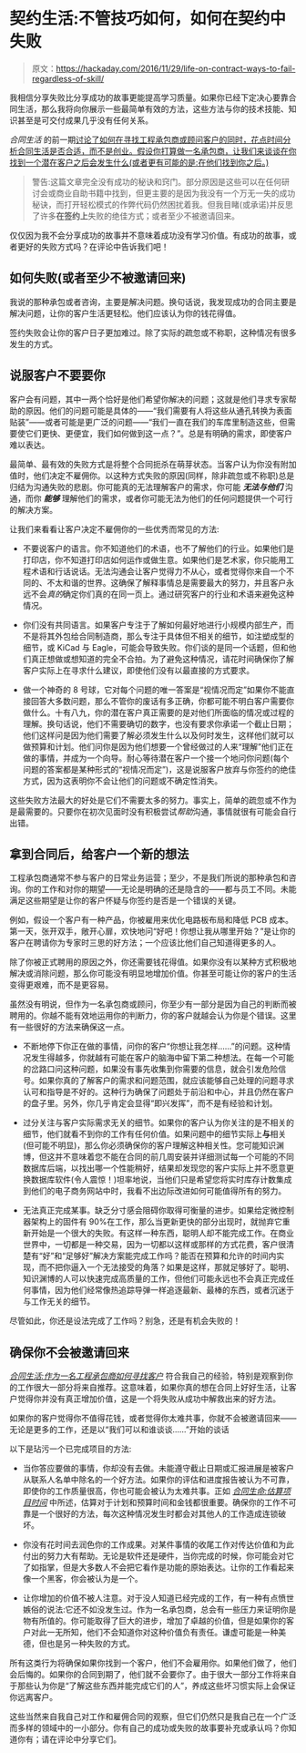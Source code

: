 # 契约生活:不管技巧如何，如何在契约中失败

> 原文：<https://hackaday.com/2016/11/29/life-on-contract-ways-to-fail-regardless-of-skill/>

我相信分享失败比分享成功的故事更能提高学习质量。如果你已经下定决心要靠合同生活，那么我将向你展示一些最简单有效的方法，这些方法与你的技术技能、知识甚至是可交付成果几乎没有任何关系。

*合同生活* 的前一期[讨论了如何在寻找工程承包商或顾问客户的同时，花点时间分析合同生活是否合适，而不是创业。假设你打算做一名承包商，让我们来谈谈在你找到一个潜在客户之后会发生什么(或者更有可能的是:在他们找到你之后。)](http://hackaday.com/2016/10/26/life-on-contract-how-to-find-clients-as-an-engineering-contractor/)

> 警告:这篇文章完全没有成功的秘诀和窍门。部分原因是这些可以在任何研讨会或商业自助书籍中找到，但更主要的是因为我没有一个万无一失的成功秘诀，而打开轻松模式的作弊代码仍然困扰着我。但我目睹(或承诺)并反思了许多**在签约上**失败的绝佳方式；或者至少不被邀请回来。

仅仅因为我不会分享成功的故事并不意味着成功没有学习价值。有成功的故事，或者更好的失败方式吗？在评论中告诉我们吧！

## 如何失败(或者至少不被邀请回来)

我说的那种承包或者咨询，主要是解决问题。换句话说，我发现成功的合同主要是解决问题，让你的客户生活更轻松。他们应该认为你的钱花得值。

签约失败会让你的客户日子更加难过。除了实际的疏忽或不称职，这种情况有很多发生的方式。

## 说服客户不要要你

客户会有问题，其中一两个恰好是他们希望你解决的问题；这就是他们寻求专家帮助的原因。他们的问题可能是具体的——“我们需要有人将这些从通孔转换为表面贴装”——或者可能是更广泛的问题——“我们一直在我们的车库里制造这些，但需要使它们更快、更便宜，我们如何做到这一点？”。总是有明确的需求，即使客户难以表达。

最简单、最有效的失败方式是将整个合同扼杀在萌芽状态。当客户认为你没有附加值时，他们决定不雇佣你。以这种方式失败的原因(同样，除非疏忽或不称职)总是归结为沟通失败的悲剧。你可能真的无法理解客户的需求，你可能 ***无法与他们*** 沟通，而你 ***能够*** 理解他们的需求，或者你可能无法为他们的任何问题提供一个可行的解决方案。

让我们来看看让客户决定不雇佣你的一些优秀而常见的方法:

*   不要说客户的语言。你不知道他们的术语，也不了解他们的行业。如果他们是打印店，你不知道打印店如何运作或做生意。如果他们是艺术家，你只能用工程术语和行话说话。无法沟通会让客户觉得力不从心，或者觉得你来自一个不同的、不太和谐的世界。这确保了解释事情总是需要最大的努力，并且客户永远不会*真的*确定你们真的在同一页上。通过研究客户的行业和术语来避免这种情况。

*   你们没有共同语言。如果客户专注于了解如何最好地进行小规模内部生产，而不是将其外包给合同制造商，那么专注于具体但不相关的细节，如注塑成型的细节，或 KiCad 与 Eagle，可能会导致失败。你们谈的是同一个话题，但和他们真正想做或想知道的完全不合拍。为了避免这种情况，请花时间确保你了解客户实际上在寻求什么建议，即使他们没有以最直接的方式要求。

*   做一个神奇的 8 号球，它对每个问题的唯一答案是“视情况而定”如果你不能直接回答大多数问题，那么不管你的废话有多正确，你都可能不明白客户需要你做什么。十有八九，你的潜在客户真正需要的是对他们所面临的情况或过程的理解。换句话说，他们不需要确切的数字，也没有要求你承诺一个截止日期；他们这样问是因为他们需要了解必须发生什么以及何时发生，这样他们就可以做预算和计划。他们问你是因为他们想要一个曾经做过的人来“理解”他们正在做的事情，并成为一个向导。耐心等待潜在客户一个接一个地问你问题(每个问题的答案都是某种形式的“视情况而定”)，这是说服客户放弃与你签约的绝佳方式，因为这表明你不会让他们的问题或不确定性消失。

这些失败方法最大的好处是它们不需要太多的努力。事实上，简单的疏忽或不作为是最需要的。只要你在初次见面时没有积极尝试*帮助*沟通，事情就很有可能会自行出错。

## 拿到合同后，给客户一个新的想法

工程承包商通常不参与客户的日常业务运营；至少，不是我们所说的那种承包和咨询。你的工作和对你的期望——无论是明确的还是隐含的——都与员工不同。未能满足这些期望是让你的客户怀疑与你签约是否是一个错误的关键。

例如，假设一个客户有一种产品，你被雇用来优化电路板布局和降低 PCB 成本。第一天，张开双手，敞开心扉，欢快地问“好吧！你想让我从哪里开始？”是让你的客户在聘请你为专家时三思的好方法；一个应该比他们自己知道得更多的人。

除了你被正式聘用的原因之外，你还需要钱花得值。如果你没有以某种方式积极地解决或消除问题，那么你可能没有明显地增加价值。你甚至可能让你的客户的生活变得更艰难，而不是更容易。

虽然没有明说，但作为一名承包商或顾问，你至少有一部分是因为自己的判断而被聘用的。你越不能有效地运用你的判断力，你的客户就越会认为你是个错误。这里有一些很好的方法来确保这一点。

*   不断地停下你正在做的事情，问你的客户“你想让我怎样……”的问题。这种情况发生得越多，你就越有可能在客户的脑海中留下第二种想法。在每一个可能的岔路口问这种问题，如果没有事先收集到你需要的信息，就会引发危险信号。如果你真的了解客户的需求和问题范围，就应该能够自己处理的问题寻求认可和指导是不好的。这种行为确保了问题处于前沿和中心，并且仍然在客户的盘子里。另外，你几乎肯定会显得“即兴发挥”，而不是有经验和计划。

*   过分关注与客户实际需求无关的细节。如果你的客户认为你关注的是不相关的细节，他们就看不到你的工作有任何价值。如果问题中的细节实际上**与**相关(但可能不明显)，那么你必须确保你的客户理解这种相关性。您可能知识渊博，但这并不意味着您不能在合同的前几周安装并详细测试每一个可能的不同数据库后端，以找出哪一个性能稍好，结果却发现您的客户实际上并不愿意更换数据库软件(令人震惊！)坦率地说，当他们只是希望您将实时库存计数集成到他们的电子商务网站中时，我看不出边际改进如何可能值得所有的努力。

*   无法真正完成某事。缺乏分寸感会阻碍你取得可衡量的进步。如果给定微控制器架构上的固件有 90%在工作，那么当更新更快的部分出现时，就抛弃它重新开始是一个很大的失败。有这样一种东西，聪明人却不能完成工作。在商业世界中，一切都是一种交易，因为一切都以这样或那样的方式花费，客户很清楚有“好”和“足够好”解决方案能完成工作吗？能否在预算和允许的时间内实现，而不把你逼入一个无法接受的角落？如果是这样，那就足够好了。聪明、知识渊博的人可以快速完成高质量的工作，但他们可能永远也不会真正完成任何事情，因为他们经常像热追踪导弹一样追逐最新、最棒的东西，或者沉迷于与工作无关的细节。

尽管如此，你还是设法完成了工作吗？别急，还是有机会失败的！

## 确保你不会被邀请回来

*[合同生活:作为一名工程承包商如何寻找客户](https://hackaday.com/2016/10/26/life-on-contract-how-to-find-clients-as-an-engineering-contractor/)* 符合我自己的经验，特别是观察到你的工作很大一部分将来自推荐。这意味着，如果你真的想在合同上好好生活，让客户觉得你并没有真正增加价值，这是一个将失败从成功中解救出来的好方法。

如果你的客户觉得你不值得花钱，或者觉得你太难共事，你就不会被邀请回来——无论是更多的工作，还是以“我们可以和谁谈谈……”开始的谈话

以下是玷污一个已完成项目的方法:

*   当你答应要做的事情，你却没有去做。未能遵守截止日期或汇报进展是被客户从联系人名单中除名的一个好方法。如果你的评估和进度报告被认为不可靠，即使你的工作质量很高，你也可能会被认为太难共事。正如 *[合同生命:估算项目时间](https://hackaday.com/2016/09/09/life-on-contract-estimating-project-time/)* 中所述，估算对于计划和预算时间和金钱都很重要。确保你的工作不可靠是一个很好的方法，每次这种情况发生时都会对其他人的工作造成连锁破坏。

*   你没有花时间去润色你的工作成果。对某件事情的收尾工作对传达价值和为此付出的努力大有帮助。无论是软件还是硬件，当你完成的时候，你可能会对它了如指掌，但是大多数人不会把它看作是功能的原始表达。让你的工作看起来像一个黑客，你会被认为是一个。

*   让你增加的价值不被人注意。对于没人知道已经完成的工作，有一种有点愤世嫉俗的说法:它还不如没发生过。作为一名承包商，总会有一些压力来证明你是物有所值的。你可能取得了巨大的进步，增加了卓越的价值，但是如果你的客户对此一无所知，他们不会知道你对这种价值负有责任。谦虚可能是一种美德，但也是另一种失败的方式。

所有这类行为将确保如果你找到一个客户，他们不会雇用你。如果他们做了，他们会后悔的。如果你的合同到期了，他们就不会要你了。由于很大一部分工作将来自于那些认为你是“了解这些东西并能完成它们的人”，养成这些坏习惯实际上会保证你远离客户。

这些当然来自我自己对工作和雇佣合同的观察，但它们仍然只是我自己在一个广泛而多样的领域中的一小部分。你有自己的成功或失败的故事要补充或承认吗？你知道你有；请在评论中分享它们。